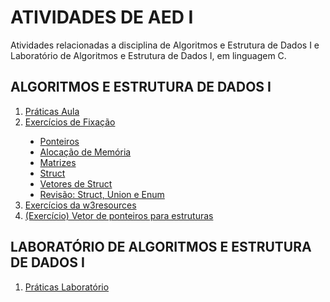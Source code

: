 # ATIVIDADES DE AED I
Atividades relacionadas a disciplina de Algoritmos e Estrutura de Dados I e Laboratório de Algoritmos e Estrutura de Dados I, em linguagem C.

## ALGORITMOS E ESTRUTURA DE DADOS I

<div>
  <ol>
    <li><a href="https://github.com/Gustavo-A-Mendes/atividades-AEDI/tree/main/pratica-aula%20teorica">Práticas Aula</a></li>
    <li><a href="https://github.com/Gustavo-A-Mendes/atividades-AEDI/tree/main/exercicios%20de%20fixacao">Exercícios de Fixação</a></li>
    <ul type="disc">
      <li><a href="https://github.com/Gustavo-A-Mendes/atividades-AEDI/tree/main/exercicios%20de%20fixacao/1_ponteiros">Ponteiros</a></li>
      <li><a href="https://github.com/Gustavo-A-Mendes/atividades-AEDI/tree/main/exercicios%20de%20fixacao/2_alocacao%20de%20memoria">Alocação de Memória</a></li>
      <li><a href="https://github.com/Gustavo-A-Mendes/atividades-AEDI/tree/main/exercicios%20de%20fixacao/3_matrizes">Matrizes</a></li>
      <li><a href="https://github.com/Gustavo-A-Mendes/atividades-AEDI/tree/main/exercicios%20de%20fixacao/4_struct">Struct</a></li>
      <li><a href="https://github.com/Gustavo-A-Mendes/atividades-AEDI/tree/main/exercicios%20de%20fixacao/5_vetores%20de%20struct">Vetores de Struct</a></li>
      <li><a href="https://github.com/Gustavo-A-Mendes/atividades-AEDI/tree/main/exercicios%20de%20fixacao/6_struct%20union%20e%20enum">Revisão: Struct, Union e Enum</a></li>
    </ul>
    <li><a href="https://github.com/Gustavo-A-Mendes/atividades-AEDI/tree/main/exercicios-w3resources">Exercícios da w3resources</a></li>
    <li><a href="https://github.com/Gustavo-A-Mendes/atividades-AEDI/tree/main/pratica-aula%20teorica/unidade-1/aula%2023-07-18">(Exercício) Vetor de ponteiros para estruturas</a></li>
  </ol>
</div>

## LABORATÓRIO DE ALGORITMOS E ESTRUTURA DE DADOS I
<div>
  <ol>
    <li><a href="https://github.com/Gustavo-A-Mendes/atividades-AEDI/tree/main/pratica%20laboratorio">Práticas Laboratório</a></li>
    <ul type="disc">
    </ul>
  </ol>
</div>

